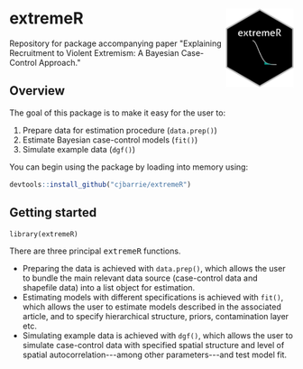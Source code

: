 # extremeR <img src="man/figures/hex.png" align="right" alt="" width="120" />

Repository for package accompanying paper "Explaining Recruitment to Violent Extremism: A Bayesian Case-Control Approach."

## Overview

The goal of this package is to make it easy for the user to:

1. Prepare data for estimation procedure (`data.prep()`)
2. Estimate Bayesian case-control models (`fit()`)
3. Simulate example data (`dgf()`)

You can begin using the package by loading into memory using:

```r
devtools::install_github("cjbarrie/extremeR")
```

## Getting started

```{r}
library(extremeR)
```

There are three principal <tt>extremeR</tt> functions.

* Preparing the data is achieved with `data.prep()`, which allows the user to bundle the main relevant data source (case-control data and shapefile data) into a list object for estimation. 
* Estimating models with different specifications is achieved with `fit()`, which allows the user to estimate models described in the associated article, and to specify hierarchical structure, priors, contamination layer etc. 
* Simulating example data is achieved with `dgf()`, which allows the user to simulate case-control data with specified spatial structure and level of spatial autocorrelation---among other parameters---and test model fit. 
